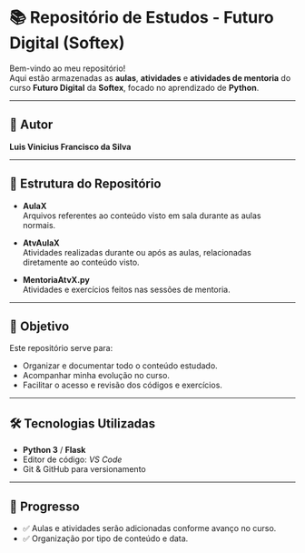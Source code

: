 # 📚 Repositório de Estudos - Futuro Digital (Softex)

Bem-vindo ao meu repositório!  
Aqui estão armazenadas as **aulas**, **atividades** e **atividades de mentoria** do curso **Futuro Digital** da **Softex**, focado no aprendizado de **Python**.

---

## 👤 Autor
**Luis Vinicius Francisco da Silva**

---

## 📂 Estrutura do Repositório

- **AulaX**  
  Arquivos referentes ao conteúdo visto em sala durante as aulas normais.
  
- **AtvAulaX**  
  Atividades realizadas durante ou após as aulas, relacionadas diretamente ao conteúdo visto.
  
- **MentoriaAtvX.py**  
  Atividades e exercícios feitos nas sessões de mentoria.

---

## 🎯 Objetivo
Este repositório serve para:
- Organizar e documentar todo o conteúdo estudado.
- Acompanhar minha evolução no curso.
- Facilitar o acesso e revisão dos códigos e exercícios.

---

## 🛠️ Tecnologias Utilizadas
- **Python 3** / **Flask**
- Editor de código: *VS Code*
- Git & GitHub para versionamento

---

## 📅 Progresso
- ✅ Aulas e atividades serão adicionadas conforme avanço no curso.
- ✅ Organização por tipo de conteúdo e data.
